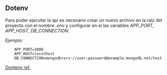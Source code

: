 ## Dotenv
Para poder ejecutar la api es necesario crear un nuevo archivo en la raíz del proyecto con el nombre _.env_ y configurar en el las variables *APP_PORT*, *APP_HOST*, *DB_CONNECTION*.

*Ejemplo:* 

```
    APP_PORT=3000
    APP_HOST=localhost
    DB_CONNECTION=mongodb+srv://user:password@example.mongodb.net/test
```

[Dontenv ref.](https://www.npmjs.com/package/dotenv)